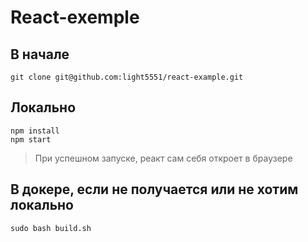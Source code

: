 # React-exemple

## В начале

`git clone git@github.com:light5551/react-example.git`

## Локально

```
npm install
npm start
```

> При успешном запуске, реакт сам себя откроет в браузере

## В докере, если не получается или не хотим локально

```
sudo bash build.sh
``` 

 


